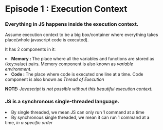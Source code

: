 # Episode 1 : Execution Context

### Everything in JS happens inside the **execution context.**

Assume execution context to be a big box/container where everything takes place(whole javascript code is executed).

It has 2 components in it:

<li> <strong>Memory : </strong>The place where all the variables and functions are stored as (key:value) pairs. Memory component is also known as <em>variable environment</em>.
<li> <strong>Code : </strong>The place where code is executed one line at a time. Code component is also known as <em>Thread of Execution</em>

<br>

**NOTE:**
_Javascript is not possible without this beautiful execution context._

### JS is a **synchronous single-threaded language**.

<li> By single threaded, we mean JS can only run 1 command at a time
<li> By synchronous single threaded, we mean it can run 1 command at a time, <em>in a specific order</em>

